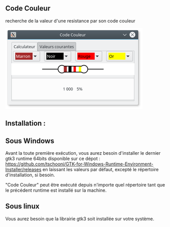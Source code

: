 Code Couleur
------------

recherche de la valeur d'une resistance par son code couleur

![Application screenshot](/code_couleur.png?raw=true)

Installation :
--------------

Sous Windows
------------

Avant la toute première exécution, vous aurez besoin d'installer le dernier gtk3 runtime 64bits
disponible sur ce dépot : https://github.com/tschoonj/GTK-for-Windows-Runtime-Environment-Installer/releases
en laissant les valeurs par défaut, excepté le répertoire d'installation, si besoin.

"Code Couleur" peut être exécuté depuis n'importe quel répertoire tant que le précédent runtime
est installé sur la machine.




Sous linux
----------

Vous aurez besoin que la librairie gtk3 soit installée sur votre système.
